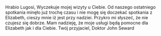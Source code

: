 Hrabio Lugosi,
Wyczekuje mojej wizyty u Ciebie.
Od naszego ostatniego spotkania minęło już trochę czasu
i nie mogę się doczekać spotkania z Elizabeth, cieszy mnie iż jest przy nadziei.
Przykro mi słyszeć, że nie czujesz się dobrze.
Mam nadzieję, że moje usługi będą pomocne dla Elizabeth jak i dla Ciebie.
Twój przyjaciel,
Doktor John Seward
